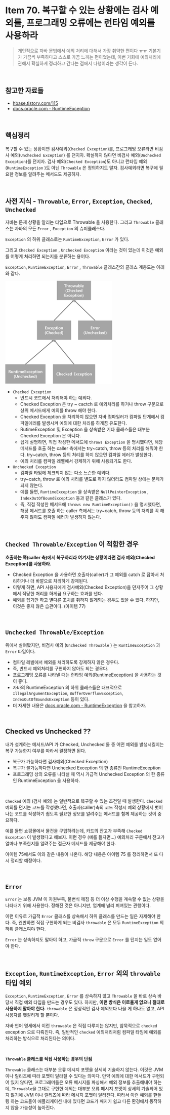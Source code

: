 # Item 70. 복구할 수 있는 상황에는 검사 예외를, 프로그래밍 오류에는 런타임 예외를 사용하라

> 개인적으로 자바 문법에서 예외 처리에 대해서 가장 취약한 편이다 ㅠㅠ 기본기가 가끔씩 부족하다고 스스로 가끔 느끼는 편이었는데, 이번 기회에 예외처리에 관해서 확실하게 정리하고 간다는 점에서 다행이라는 생각이 든다.<br>

<br>

## 참고한 자료들

- [hbase.tistory.com/115](https://hbase.tistory.com/115)
- [docs.oracle.com - RuntimeException](https://docs.oracle.com/javase/7/docs/api/java/lang/RuntimeException.html)

<br>

## 핵심정리

복구할 수 있는 상황이면 검사예외(`Checked Exception`)를, 프로그래밍 오류라면 비검사 예외(`Unchecked Exception`) 를 던지자. 확실하지 않다면 비검사 예외(`Unchecked Exception`)를 던지자. 검사 예외(`Checked Exception`)도 아니고 런타임 예외(`RuntimeException` )도 아닌 `Throwable` 은 정의하지도 말자. 검사예외라면 복구에 필요한 정보를 알려주는 메서드도 제공하자.<br>

<br>

## 사전 지식 - `Throwable`, `Error`, `Exception`, `Checked`, `Unchecked`

자바는 문제 상황을 알리는 타입으로 Throwable 을 사용한다. 그리고 `Throwable` 클래스는 자바의 모든 `Error` , `Exception` 의 슈퍼클래스다.<br>

`Exception` 의 하위 클래스로는 `RuntimeException`, `Error` 가 있다. <br>

그리고 `Checked Exception` , `Unchecked Exception` 이라는 것이 있는데 이것은 예외를 어떻게 처리하면 되는지를 분류하는 용어다.<br>

`Exception`, `RuntimeException`, `Error` , `Throwable` 클래스간의 클래스 계층도는 아래와 같다.

<img src="./img/ITEM70/1.png" alt="." style="zoom:33%;" />

<br>

- `Checked Exception`
  - 반드시 코드에서 처리해야 하는 예외다.
  - Checked Exception 은 try ~ cactch 로 예외처리를 하거나 throw 구문으로 상위 메서드에게 예외를 throw 해야 한다.
  - Checked Exception 을 처리하지 않으면 자바 컴파일러가 컴파일 단계에서 컴파일에러를 발생시켜 예외에 대한 처리를 하게끔 유도한다.
  - RutimeException 및 Exception 을 상속받은 기타 클래스들은 대부분 Checked Exception 은 아니다.
  - 쉽게 설명하면, 직접 작성한 메서드에 `throws Exception` 을 명시했다면, 해당 메서드를 호출 하는 caller 측에서는 try~catch, throw 등의 처리를 해줘야 한다. try~catch, throw 등의 처리를 하지 않으면 컴파일 에러가 발생한다.
  - 예외 처리를 컴파일 레벨에서 강제하기 위해 사용되기도 한다.
- `Unchecked Exception`
  - 컴파일 타임에 체크되지 않는 다소 느슨한 예외다.
  - try~catch, throw 로 예외 처리를 별도로 하지 않더라도 컴파일 상에는 문제가 되지 않는다.
  - 예를 들면, `RuntimeException` 을 상속받은 `NullPointerException` , `IndexOutOfBoundException` 등과 같은  클래스가 있다.
  - 즉, 직접 작성한 메서드에 `throws new RuntimeException()` 을 명시했다면, 해당 메서드를 호출 하는 caller 측에서는 try~catch, throw 등의 처리를 꼭 해주지 않아도 컴파일 에러가 발생하지 않는다.

<br>

## `Checked Throwable/Exception` 이 적합한 경우

**호출하는 쪽(caller 측)에서 복구하리라 여겨지는 상황이라면 검사 예외(Checked Exception)를 사용하라.**<br>

- Checked Exception 을 사용하면 호출자(caller)가 그 예외를 catch 로 잡아서 처리하거나 더 바깥으로 처리하게 강제된다.
- 이렇게 하면, API 사용자에게 검사예외(Checked Exception)을 던저주어 그 상황에서 적당한 처리를 하게끔 요구하는 효과를 낸다.
- 예외를 잡기만 하고 별다른 조치를 취하지 않게되는 경우도 있을 수 있다. 하지만, 이것은 좋지 않은 습관이다. (아이템 77)

<br>

## `Unchecked Throwable/Exception`

위에서 살펴봤지만, 비검사 예외 (`Unchecked Throwable` ) 는 `RuntimeException` 과 `Error` 타입이다.<br>

- 컴파일 레벨에서 예외를 처리하도록 강제하지 않은 경우다.
- 즉, 반드시 예외처리를 구현하지 않아도 되는 경우다.
- 프로그래밍 오류를 나타낼 때는 런타임 예외(RuntimeException) 을 사용하는 것이 좋다.
- 자바의 RuntimeException 의 하위 클래스들은 대표적으로 `IllegalArgumentException`, `BufferOverflowException`, `IndexOutOfBoundsException` 등이 있다.
- 더 자세한 내용은 [docs.oracle.com - RuntimeException](https://docs.oracle.com/javase/7/docs/api/java/lang/RuntimeException.html) 을 참고하자.

<br>

## Checked vs Unchecked ??

내가 설계하는 메서드/API 가 Checked, Unchecked 둘 중 어떤 예외를 발생시킬지는 복구 가능한지 여부를 따라서 결정하면 된다.<br>

- 복구가 가능하다면 검사예외(Checked Exception)
- 복구가 불가능하다면 Unchecked Exception 의 한 종류인 RuntimeException 
- 프로그래밍 상의 오류를 나타낼 때 역시 가급적 Unchecked Exception 의 한 종류인 RuntimeException 을 사용하자.

<br>

`Checked` 예외 (검사 예외) 는 일반적으로 복구할 수 있는 조건일 때 발생한다. `Checked` 예외를 던지는 코드를 작성했다면, 호출자(caller)측의 코드 작성시 예외 상황에서 벗어나는 코드를 작성하기 쉽도록 필요한 정보를 알려주는 메서드를 함께 제공하는 것이 중요하다.<br>

예를 들면 쇼핑몰에서 물건을 구입하려는데, 카드의 잔고가 부족해 `Checked Exception` 이 발생했다고 해보자. 이런 경우 (예를 들자면...) 예외처리 구문에서 잔고가 얼마나 부족한지를 알려주는 접근자 메서드를 제공해야 한다.<br>

아이템 75에서도 이와 같은 내용이 나온다. 해당 내용은 아이템 75 를 정리하면서 또 다시 정리할 예정이다.<br>

<br>

## `Error`

`Error` 는 보통 JVM 이 자원부족, 불변식 깨짐 등 더 이상 수행을 계속할 수 없는 상황을 나타내기 위해 사용한다. 정해진 것은 아니지만, 업계에 널리 퍼져있는 관행이다. <br>

이런 이유로 가급적 `Error` 클래스를 상속해서 하위 클래스를 만드는 일은 자제해야 한다. 즉, 왠만하면 직접 구현하게 되는 비검사 `throwable` 은 모두 `RuntimeException` 의 하위 클래스여야 한다.<br>

`Error` 는 상속하지도 말아야 하고, 가급적 `throw` 구문으로 `Error` 를 던지는 일도 없어야 한다.<br>

<br>

## `Exception`, `RuntimeException`, `Error` 외의 `throwable` 타입 예외

`Exception`, `RuntimeException`, `Error` 를 상속하지 않고 `Throwable` 을 바로 상속 바당서 직접 예외 타입을 만드는 경우도 있다. 하지만, **이런 방식은 이로울게 없으니 절대로 사용하지 말아야 한다.** `throwable` 은 정상적인 검사 예외보다 나을 게 하나도 없고, API 사용자를 헷갈리게 할 뿐이다.<br>

자바 언어 명세에서 이런 `throwable` 은 직접 다루지는 않지만, 암묵적으로 `checked` exception 으로 다뤄진다. 즉, 일반적인 `checked` 예외처리처럼 컴파일 타임에 예외를 처리하는 방식으로 처리된다는 의미다.<br>

<br>

**`Throwable` 클래스를 직접 사용하는 경우의 단점**<br>

`Throwable` 클래스는 대부분 오류 메시지 포맷을 상세히 기술하지 않는다. 이것은 JVM이나 릴리즈에 따라 포맷이 달라질 수 있다는 의미다. 만약 예외에 대한 메서드가 구현되어 있지 않다면, 프로그래머들은 오류 메시지를 파싱해서 예외 정보를 추출해내야 하는데, `Throwable`을 그대로 구현한 예외는 대부분 오류 메시지 포맷이 상세히 기술되어 있지 않기에 JVM 이나 릴리즈에 따라 메시지 포맷이 달라진다. 따라서 이런 예외를 핸들링 하는 코드들이 애플리케이션 내에 있다면  코드가 깨지기 쉽고 다른 환경에서 동작하지 않을 가능성이 높아진다.<br>

<br>

